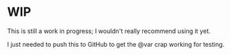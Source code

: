 # WIP

This is still a work in progress; I wouldn't really recommend using it yet.

I just needed to push this to GitHub to get the @var crap working for testing.
